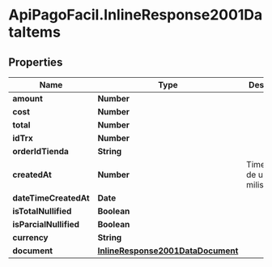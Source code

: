 # ApiPagoFacil.InlineResponse2001DataItems

## Properties

Name | Type | Description | Notes
------------ | ------------- | ------------- | -------------
**amount** | **Number** |  | [optional] 
**cost** | **Number** |  | [optional] 
**total** | **Number** |  | [optional] 
**idTrx** | **Number** |  | [optional] 
**orderIdTienda** | **String** |  | [optional] 
**createdAt** | **Number** | Timestamp de unix en milisegundos | [optional] 
**dateTimeCreatedAt** | **Date** |  | [optional] 
**isTotalNullified** | **Boolean** |  | [optional] 
**isParcialNullified** | **Boolean** |  | [optional] 
**currency** | **String** |  | [optional] 
**document** | [**InlineResponse2001DataDocument**](InlineResponse2001DataDocument.md) |  | [optional] 


